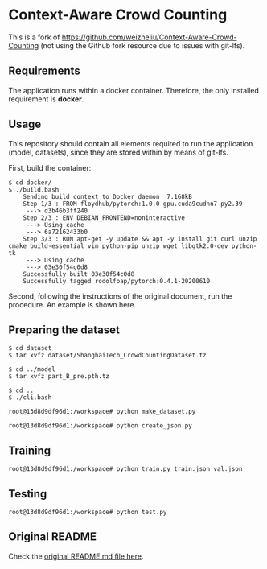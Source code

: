 # Context-Aware Crowd Counting

This is a fork of https://github.com/weizheliu/Context-Aware-Crowd-Counting (not using the Github fork resource due to issues with git-lfs).

## Requirements

The application runs within a docker container. Therefore, the only installed requirement is **docker**.

## Usage

This repository should contain all elements required to run the application (model, datasets), since they are stored within by means of git-lfs.

First, build the container:

```
$ cd docker/
$ ./build.bash
	Sending build context to Docker daemon  7.168kB
	Step 1/3 : FROM floydhub/pytorch:1.0.0-gpu.cuda9cudnn7-py2.39
	 ---> d3b46b3ff240
	Step 2/3 : ENV DEBIAN_FRONTEND=noninteractive
	 ---> Using cache
	 ---> 6a72162433b0
	Step 3/3 : RUN apt-get -y update && apt -y install git curl unzip cmake build-essential vim python-pip unzip wget libgtk2.0-dev python-tk
	 ---> Using cache
	 ---> 03e30f54c0d8
	Successfully built 03e30f54c0d8
	Successfully tagged rodolfoap/pytorch:0.4.1-20200610
```
Second, following the instructions of the original document, run the procedure. An example is shown here.

## Preparing the dataset

```
$ cd dataset
$ tar xvfz dataset/ShanghaiTech_CrowdCountingDataset.tz

$ cd ../model
$ tar xvfz part_B_pre.pth.tz

$ cd ..
$ ./cli.bash

root@13d8d9df96d1:/workspace# python make_dataset.py

root@13d8d9df96d1:/workspace# python create_json.py
```

## Training

```
root@13d8d9df96d1:/workspace# python train.py train.json val.json
```

## Testing

```
root@13d8d9df96d1:/workspace# python test.py
```

## Original README

Check the [original README.md file here](README-CACC.md).
